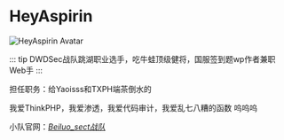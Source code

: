 # HeyAspirin

<img :src="$withBase('/member_avatar/HeyAspirin.gif')" alt="HeyAspirin Avatar">

::: tip DWDSec战队跳湖职业选手，吃牛蛙顶级健将，国服签到题wp作者兼职Web手
:::

担任职务：给Yaoisss和TXPH端茶倒水的

我爱ThinkPHP，我爱渗透，我爱代码审计，我爱乱七八糟的函数 呜呜呜

小队官网：*[Beiluo_sect战队](http://dwdsec-finh.club/)*



